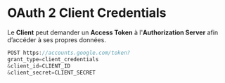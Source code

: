 # OAuth 2 Client Credentials

Le **Client** peut demander un **Access Token** à l'**Authorization Server** afin d’accéder à ses propres données.

```javascript
POST https://accounts.google.com/token?
grant_type=client_credentials
&client_id=CLIENT_ID
&client_secret=CLIENT_SECRET
```



